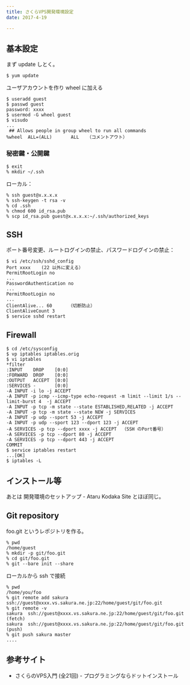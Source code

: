 ```yaml
---
title: さくらVPS開発環境設定
date: 2017-4-19

---
```


## 基本設定
まず update しとく。

```
$ yum update
```

ユーザアカウントを作り wheel に加える

```
$ useradd guest
$ passwd guest
password: xxxx
$ usermod -G wheel guest
$ visudo
...
 ## Allows people in group wheel to run all commands
%wheel  ALL=(ALL)       ALL   （コメントアウト）
```

### 秘密鍵・公開鍵

```
$ exit
% mkdir ~/.ssh
```

ローカル：

```
% ssh guest@x.x.x.x
% ssh-keygen -t rsa -v
% cd .ssh
% chmod 600 id_rsa.pub
% scp id_rsa.pub guest@x.x.x.x:~/.ssh/authorized_keys
```

## SSH
ポート番号変更、ルートログインの禁止、パスワードログインの禁止：

```
$ vi /etc/ssh/sshd_config
Port xxxx    (22 以外に変える）
PermitRootLogin no
...
PasswordAuthentication no
...
PermitRootLogin no
...
ClientAlive... 60      （切断防止）
ClientAliveCount 3
$ service sshd restart
```

## Firewall
```
$ cd /etc/sysconfig
$ vp iptables iptables.orig
$ vi iptables
*filter
:INPUT    DROP    [0:0]
:FORWARD  DROP    [0:0]
:OUTPUT   ACCEPT  [0:0]
:SERVICES -       [0:0]
-A INPUT -i lo -j ACCEPT
-A INPUT -p icmp --icmp-type echo-request -m limit --limit 1/s --limit-burst 4  -j ACCEPT
-A INPUT -p tcp -m state --state ESTABLISHED,RELATED -j ACCEPT
-A INPUT -p tcp -m state --state NEW -j SERVICES
-A INPUT -p udp --sport 53 -j ACCEPT
-A INPUT -p udp --sport 123 --dport 123 -j ACCEPT
-A SERVICES -p tcp --dport xxxx -j ACCEPT  （SSH のPort番号）
-A SERVICES -p tcp --dport 80 -j ACCEPT
-A SERVICES -p tcp --dport 443 -j ACCEPT
COMMIT
$ service iptables restart
...[OK]
$ iptables -L
```

## インストール等
あとは 開発環境のセットアップ - Ataru Kodaka Site とほぼ同じ。

## Git repository
foo.git というレポジトリを作る。

```
% pwd
/home/guest
% mkdir -p git/foo.git
% cd git/foo.git
% git --bare init --share
```

ローカルから ssh で接続

```
% pwd
/home/you/foo
% git remote add sakura ssh://guest@xxxx.vs.sakura.ne.jp:22/home/guest/git/foo.git
% git remote -v
sakura  ssh://guest@xxxx.vs.sakura.ne.jp:22/home/guest/git/foo.git (fetch)
sakura  ssh://guest@xxxx.vs.sakura.ne.jp:22/home/guest/git/foo.git (push)
% git push sakura master
....
```

## 参考サイト
- さくらのVPS入門 (全21回) - プログラミングならドットインストール
